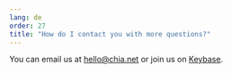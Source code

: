 ```yaml
---
lang: de
order: 27
title: "How do I contact you with more questions?"
---
```


You can email us at [hello@chia.net](mailto:hello@chia.net) or join us on [Keybase](https://keybase.io/team/chia_network.public).
